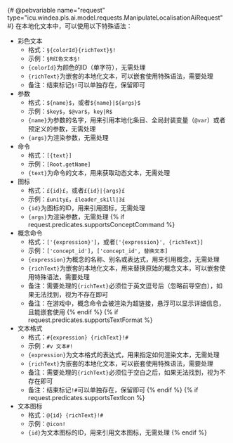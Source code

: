 {# @pebvariable name="request" type="icu.windea.pls.ai.model.requests.ManipulateLocalisationAiRequest" #}
在本地化文本中，可以使用以下特殊语法：
- 彩色文本
  - 格式：`§{colorId}{richText}§!`
  - 示例：`§R红色文本§!`
  - `{colorId}`为颜色的ID（单字符），无需处理
  - `{richText}`为嵌套的本地化文本，可以嵌套使用特殊语法，需要处理
  - 备注：结束标记`§!`可以单独存在，保留即可
- 参数
  - 格式：`${name}$`，或者`${name}|${args}$`
  - 示例：`$key$`，`$@var$`，`key|R$`
  - `{name}`为参数的名字，用来引用本地化条目、全局封装变量（`@var`）或者预定义的参数，无需处理
  - `{args}`为渲染参数，无需处理
- 命令
  - 格式：`[{text}]`
  - 示例：`[Root.getName]`
  - `{text}`为命令的文本，用来获取动态文本，无需处理
- 图标
  - 格式：`£{id}£`，或者`£{id}|{args}£`
  - 示例：`£unity£`，`£leader_skill|3£`
  - `{id}`为图标的ID，用来引用图标，无需处理
  - `{args}`为渲染参数，无需处理
{% if request.predicates.supportsConceptCommand %}
- 概念命令
  - 格式：`['{expression}']`，或者`['{expression}', {richText}]`
  - 示例：`['concept_id']`，`['concept_id', 替换文本]`
  - `{expression}`为概念的名称、别名或表达式，用来引用概念，无需处理
  - `{richText}`为嵌套的本地化文本，用来替换原始的概念文本，可以嵌套使用特殊语法，需要处理
  - 备注：需要处理的`{richText}`必须位于英文逗号后（忽略前导空白），如果无法找到，视为不存在即可
  - 备注：在游戏中，概念命令会被渲染为超链接，悬浮可以显示详细信息，且能嵌套使用
{% endif %}
{% if request.predicates.supportsTextFormat %}
- 文本格式
  - 格式：`#{expression} {richText}!#`
  - 示例：`#v 文本#!`
  - `{expression}`为文本格式的表达式，用来指定如何渲染文本，无需处理
  - `{richText}`为嵌套的本地化文本，可以嵌套使用特殊语法，需要处理
  - 备注：需要处理的`{richText}`必须位于空白之后，如果无法找到，视为不存在即可
  - 备注：结束标记`!#`可以单独存在，保留即可
{% endif %}
{% if request.predicates.supportsTextIcon %}
- 文本图标
  - 格式：`@{id} {richText}!#`
  - 示例：`@icon!`
  - `{id}`为文本图标的ID，用来引用文本图标，无需处理
{% endif %}